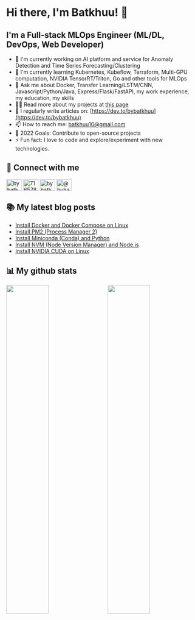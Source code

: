 # Hi there, I'm Batkhuu! 👋

## I'm a Full-stack MLOps Engineer (ML/DL, DevOps, Web Developer)

- 🔭 I'm currently working on AI platform and service for Anomaly Detection and Time Series Forecasting/Clustering
- 🌱 I'm currently learning Kubernetes, Kubeflow, Terraform, Multi-GPU computation, NVIDIA TensorRT/Triton, Go and other tools for MLOps
- 💬 Ask me about Docker, Transfer Learning/LSTM/CNN, Javascript/Python/Java, Express/Flask/FastAPI, my work experience, my education, my skills
- 👨‍💻 Read more about my projects at [this page](https://bybatkhuu.notion.site/Portfolio-c95b5cb82605426499e9f251218745eb)
- 📝 I regularly write articles on: [https://dev.to/bybatkhuu](https://dev.to/bybatkhuu)
- 📫 How to reach me: [batkhuu10@gmail.com](mailto:batkhuu10@gmail.com)
- 🥅 2022 Goals: Contribute to open-source projects
- ⚡ Fun fact: I love to code and explore/experiment with new technologies.

## 🔗 Connect with me

<p align="left">
<a href="https://linkedin.com/in/bybatkhuu" target="blank"><img align="center" src="https://raw.githubusercontent.com/rahuldkjain/github-profile-readme-generator/master/src/images/icons/Social/linked-in-alt.svg" alt="bybatkhuu" height="30" width="40" /></a>
<a href="https://stackoverflow.com/users/7165786" target="blank"><img align="center" src="https://raw.githubusercontent.com/rahuldkjain/github-profile-readme-generator/master/src/images/icons/Social/stack-overflow.svg" alt="7165786" height="30" width="40" /></a>
<a href="https://dev.to/bybatkhuu" target="blank"><img align="center" src="https://camo.githubusercontent.com/9b13cf00d4d07dcfee53663f62019ef576b7224822fe81dd4be7f94885db5496/68747470733a2f2f63646e2e6a7364656c6976722e6e65742f6e706d2f73696d706c652d69636f6e7340332e302e312f69636f6e732f6465762d646f742d746f2e737667" alt="bybatkhuu" height="30" width="40" /></a>
<a href="https://medium.com/@bybatkhuu" target="blank"><img align="center" src="https://raw.githubusercontent.com/rahuldkjain/github-profile-readme-generator/master/src/images/icons/Social/medium.svg" alt="@bybatkhuu" height="30" width="40" /></a>
</p>

## 📚 My latest blog posts
<!-- BLOG-POST-LIST:START -->
- [Install Docker and Docker Compose on Linux](https://dev.to/bybatkhuu/install-docker-and-docker-compose-on-linux-27m7)
- [Install PM2 &lpar;Process Manager 2&rpar;](https://dev.to/bybatkhuu/install-pm2-process-manager-2-4pdn)
- [Install Miniconda &lpar;Conda&rpar; and Python](https://dev.to/bybatkhuu/install-miniconda-conda-and-python-50o6)
- [Install NVM &lpar;Node Version Manager&rpar; and Node.js](https://dev.to/bybatkhuu/install-nvm-node-version-manager-and-nodejs-42h3)
- [Install NVIDIA CUDA on Linux](https://dev.to/bybatkhuu/install-nvidia-cuda-on-linux-1040)
<!-- BLOG-POST-LIST:END -->

## 📊 My github stats

<img align="left" width="47%" src="https://github-readme-stats.vercel.app/api?username=bybatkhuu&show_icons=true" />
<img align="right" width="47%" src="https://github-readme-stats.vercel.app/api/top-langs/?username=bybatkhuu&layout=compact" />
